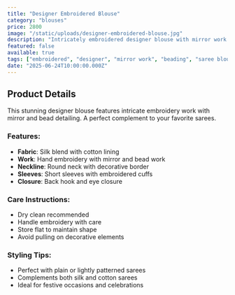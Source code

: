 ```yaml
---
title: "Designer Embroidered Blouse"
category: "blouses"
price: 2800
image: "/static/uploads/designer-embroidered-blouse.jpg"
description: "Intricately embroidered designer blouse with mirror work and beading, perfect to pair with sarees."
featured: false
available: true
tags: ["embroidered", "designer", "mirror work", "beading", "saree blouse"]
date: "2025-06-24T10:00:00.000Z"
---
```


## Product Details

This stunning designer blouse features intricate embroidery work with mirror and bead detailing. A perfect complement to your favorite sarees.

### Features:
- **Fabric**: Silk blend with cotton lining
- **Work**: Hand embroidery with mirror and bead work
- **Neckline**: Round neck with decorative border
- **Sleeves**: Short sleeves with embroidered cuffs
- **Closure**: Back hook and eye closure

### Care Instructions:
- Dry clean recommended
- Handle embroidery with care
- Store flat to maintain shape
- Avoid pulling on decorative elements

### Styling Tips:
- Perfect with plain or lightly patterned sarees
- Complements both silk and cotton sarees
- Ideal for festive occasions and celebrations